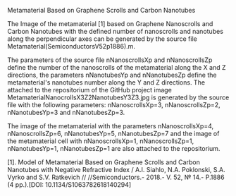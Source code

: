 Metamaterial Based on Graphene Scrolls and Carbon Nanotubes

The Image of the metamaterial [1] based on Graphene Nanoscrolls and Carbon Nanotubes with the defined number of nanoscrolls and nanotubes along the perpendicular axes can be generated by the source file Metamaterial(SemiconductorsV52p1886).m.

The parameters of the source file nNanoscrollsXp and nNanoscrollsZp define the number of the nanoscrolls of the metamaterial along the X and Z directions, the parameters nNanotubesYp and nNanotubesZp define the metamaterial's nanotubes number along the Y and Z directions. The attached to the repositorium of the GitHub project image MetamaterialNanocrollsX3Z2NanotubesY3Z3.jpg is generated by the source file with the following parameters: nNanoscrollsXp=3, nNanoscrollsZp=2, nNanotubesYp=3 and nNanotubesZp=3.

The image of the metamaterial with the parameters nNanoscrollsXp=4, nNanoscrollsZp=6, nNanotubesYp=5, nNanotubesZp=7 and the image of the metamaterial cell with nNanoscrollsXp=1, nNanoscrollsZp=1, nNanotubesYp=1, nNanotubesZp=1 are also attached to the repositorium.   

[1]. Model of Metamaterial Based on Graphene Scrolls and Carbon Nanotubes with Negative Refractive Index / A.I. Siahlo, N.A. Poklonski, S.A. Vyrko and S.V. Ratkevich // //Semiconductors.- 2018.- V. 52, № 14.- P.1886 (4 pp.).[DOI: 10.1134/S1063782618140294]




